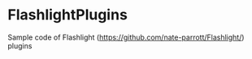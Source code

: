 FlashlightPlugins
=================

Sample code of Flashlight (https://github.com/nate-parrott/Flashlight/) plugins
